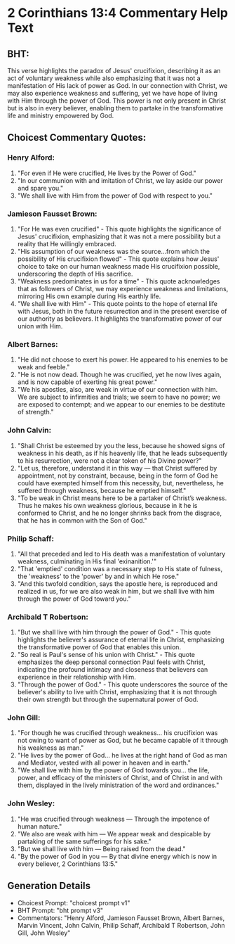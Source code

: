 # 2 Corinthians 13:4 Commentary Help Text

## BHT:
This verse highlights the paradox of Jesus' crucifixion, describing it as an act of voluntary weakness while also emphasizing that it was not a manifestation of His lack of power as God. In our connection with Christ, we may also experience weakness and suffering, yet we have hope of living with Him through the power of God. This power is not only present in Christ but is also in every believer, enabling them to partake in the transformative life and ministry empowered by God.

## Choicest Commentary Quotes:
### Henry Alford:
1. "For even if He were crucified, He lives by the Power of God." 
2. "In our communion with and imitation of Christ, we lay aside our power and spare you." 
3. "We shall live with Him from the power of God with respect to you."

### Jamieson Fausset Brown:
1. "For He was even crucified" - This quote highlights the significance of Jesus' crucifixion, emphasizing that it was not a mere possibility but a reality that He willingly embraced.
2. "His assumption of our weakness was the source...from which the possibility of His crucifixion flowed" - This quote explains how Jesus' choice to take on our human weakness made His crucifixion possible, underscoring the depth of His sacrifice.
3. "Weakness predominates in us for a time" - This quote acknowledges that as followers of Christ, we may experience weakness and limitations, mirroring His own example during His earthly life.
4. "We shall live with Him" - This quote points to the hope of eternal life with Jesus, both in the future resurrection and in the present exercise of our authority as believers. It highlights the transformative power of our union with Him.

### Albert Barnes:
1. "He did not choose to exert his power. He appeared to his enemies to be weak and feeble."
2. "He is not now dead. Though he was crucified, yet he now lives again, and is now capable of exerting his great power."
3. "We his apostles, also, are weak in virtue of our connection with him. We are subject to infirmities and trials; we seem to have no power; we are exposed to contempt; and we appear to our enemies to be destitute of strength."

### John Calvin:
1. "Shall Christ be esteemed by you the less, because he showed signs of weakness in his death, as if his heavenly life, that he leads subsequently to his resurrection, were not a clear token of his Divine power?"
2. "Let us, therefore, understand it in this way — that Christ suffered by appointment, not by constraint, because, being in the form of God he could have exempted himself from this necessity, but, nevertheless, he suffered through weakness, because he emptied himself."
3. "To be weak in Christ means here to be a partaker of Christ’s weakness. Thus he makes his own weakness glorious, because in it he is conformed to Christ, and he no longer shrinks back from the disgrace, that he has in common with the Son of God."

### Philip Schaff:
1. "All that preceded and led to His death was a manifestation of voluntary weakness, culminating in His final 'exinanition.'" 
2. "That 'emptied' condition was a necessary step to His state of fulness, the 'weakness' to the 'power' by and in which He rose." 
3. "And this twofold condition, says the apostle here, is reproduced and realized in us, for we are also weak in him, but we shall live with him through the power of God toward you."

### Archibald T Robertson:
1. "But we shall live with him through the power of God." - This quote highlights the believer's assurance of eternal life in Christ, emphasizing the transformative power of God that enables this union.
2. "So real is Paul's sense of his union with Christ." - This quote emphasizes the deep personal connection Paul feels with Christ, indicating the profound intimacy and closeness that believers can experience in their relationship with Him.
3. "Through the power of God." - This quote underscores the source of the believer's ability to live with Christ, emphasizing that it is not through their own strength but through the supernatural power of God.

### John Gill:
1. "For though he was crucified through weakness... his crucifixion was not owing to want of power as God, but he became capable of it through his weakness as man."
2. "He lives by the power of God... he lives at the right hand of God as man and Mediator, vested with all power in heaven and in earth."
3. "We shall live with him by the power of God towards you... the life, power, and efficacy of the ministers of Christ, and of Christ in and with them, displayed in the lively ministration of the word and ordinances."

### John Wesley:
1. "He was crucified through weakness — Through the impotence of human nature."
2. "We also are weak with him — We appear weak and despicable by partaking of the same sufferings for his sake."
3. "But we shall live with him — Being raised from the dead."
4. "By the power of God in you — By that divine energy which is now in every believer, 2 Corinthians 13:5."


## Generation Details
- Choicest Prompt: "choicest prompt v1"
- BHT Prompt: "bht prompt v3"
- Commentators: "Henry Alford, Jamieson Fausset Brown, Albert Barnes, Marvin Vincent, John Calvin, Philip Schaff, Archibald T Robertson, John Gill, John Wesley"
